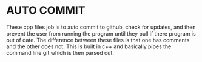 # AUTO COMMIT

These cpp files job is to auto commit to github, check for updates, and then prevent the user from running the program until they pull if there program is out of date. The difference between these files is that one has comments and the other does not. This is built in c++ and basically pipes the command line git which is then parsed out. 
